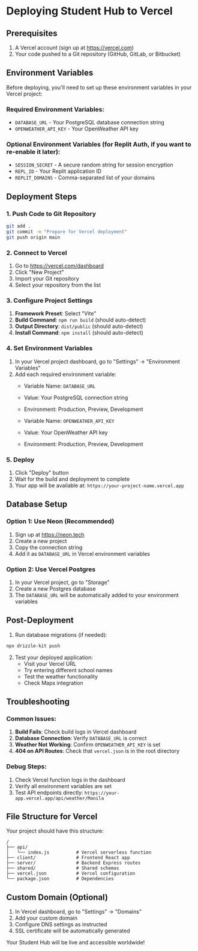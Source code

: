 # Deploying Student Hub to Vercel

## Prerequisites

1. A Vercel account (sign up at https://vercel.com)
2. Your code pushed to a Git repository (GitHub, GitLab, or Bitbucket)

## Environment Variables

Before deploying, you'll need to set up these environment variables in your Vercel project:

### Required Environment Variables:
- `DATABASE_URL` - Your PostgreSQL database connection string
- `OPENWEATHER_API_KEY` - Your OpenWeather API key

### Optional Environment Variables (for Replit Auth, if you want to re-enable it later):
- `SESSION_SECRET` - A secure random string for session encryption
- `REPL_ID` - Your Replit application ID
- `REPLIT_DOMAINS` - Comma-separated list of your domains

## Deployment Steps

### 1. Push Code to Git Repository
```bash
git add .
git commit -m "Prepare for Vercel deployment"
git push origin main
```

### 2. Connect to Vercel
1. Go to https://vercel.com/dashboard
2. Click "New Project"
3. Import your Git repository
4. Select your repository from the list

### 3. Configure Project Settings
1. **Framework Preset**: Select "Vite"
2. **Build Command**: `npm run build` (should auto-detect)
3. **Output Directory**: `dist/public` (should auto-detect)
4. **Install Command**: `npm install` (should auto-detect)

### 4. Set Environment Variables
1. In your Vercel project dashboard, go to "Settings" → "Environment Variables"
2. Add each required environment variable:
   - Variable Name: `DATABASE_URL`
   - Value: Your PostgreSQL connection string
   - Environment: Production, Preview, Development
   
   - Variable Name: `OPENWEATHER_API_KEY`
   - Value: Your OpenWeather API key
   - Environment: Production, Preview, Development

### 5. Deploy
1. Click "Deploy" button
2. Wait for the build and deployment to complete
3. Your app will be available at: `https://your-project-name.vercel.app`

## Database Setup

### Option 1: Use Neon (Recommended)
1. Sign up at https://neon.tech
2. Create a new project
3. Copy the connection string
4. Add it as `DATABASE_URL` in Vercel environment variables

### Option 2: Use Vercel Postgres
1. In your Vercel project, go to "Storage"
2. Create a new Postgres database
3. The `DATABASE_URL` will be automatically added to your environment variables

## Post-Deployment

1. Run database migrations (if needed):
```bash
npx drizzle-kit push
```

2. Test your deployed application:
   - Visit your Vercel URL
   - Try entering different school names
   - Test the weather functionality
   - Check Maps integration

## Troubleshooting

### Common Issues:

1. **Build Fails**: Check build logs in Vercel dashboard
2. **Database Connection**: Verify `DATABASE_URL` is correct
3. **Weather Not Working**: Confirm `OPENWEATHER_API_KEY` is set
4. **404 on API Routes**: Check that `vercel.json` is in the root directory

### Debug Steps:
1. Check Vercel function logs in the dashboard
2. Verify all environment variables are set
3. Test API endpoints directly: `https://your-app.vercel.app/api/weather/Manila`

## File Structure for Vercel

Your project should have this structure:
```
/
├── api/
│   └── index.js          # Vercel serverless function
├── client/               # Frontend React app
├── server/               # Backend Express routes
├── shared/               # Shared schemas
├── vercel.json           # Vercel configuration
└── package.json          # Dependencies
```

## Custom Domain (Optional)

1. In Vercel dashboard, go to "Settings" → "Domains"
2. Add your custom domain
3. Configure DNS settings as instructed
4. SSL certificate will be automatically generated

Your Student Hub will be live and accessible worldwide!